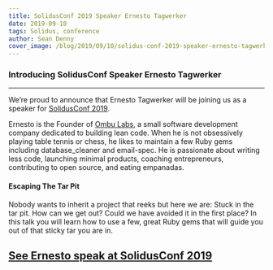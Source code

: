 ```yaml
---
title: SolidusConf 2019 Speaker Ernesto Tagwerker
date: 2019-09-10
tags: Solidus, conference
author: Sean Denny
cover_image: /blog/2019/09/10/solidus-conf-2019-speaker-ernesto-tagwerker/solidusconf_speaker_ernesto_tagwerker.png
---
```


### Introducing SolidusConf Speaker Ernesto Tagwerker
------

We’re proud to announce that Ernesto Tagwerker will be joining us as a speaker for [SolidusConf 2019](http://conf.solidus.io).

Ernesto is the Founder of [Ombu Labs](https://www.ombulabs.com), a small software development company dedicated to building lean code. When he is not obsessively playing table tennis or chess, he likes to maintain a few Ruby gems including database_cleaner and email-spec. He is passionate about writing less code, launching minimal products, coaching entrepreneurs, contributing to open source, and eating empanadas.

#### Escaping The Tar Pit

Nobody wants to inherit a project that reeks but here we are: Stuck in the tar pit. How can we get out? Could we have avoided it in the first place? In this talk you will learn how to use a few, great Ruby gems that will guide you out of that sticky tar you are in.

## [See Ernesto speak at SolidusConf 2019](http://conf.solidus.io)
